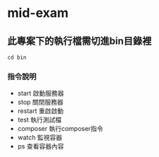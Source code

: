 # mid-exam

## 此專案下的執行檔需切進bin目錄裡
```shell
cd bin
```
### 指令說明
- start 啟動服務器
- stop 關閉服務器
- restart 重啟啟動
- test 執行測試檔
- composer 執行composer指令
- watch 監視容器
- ps 查看容器內容